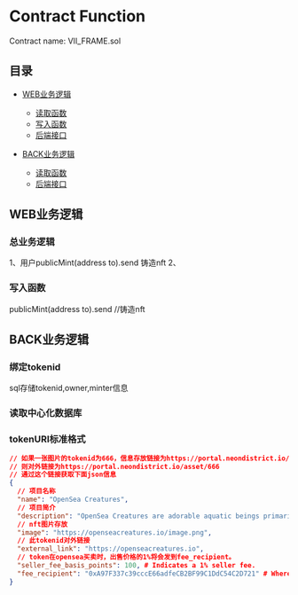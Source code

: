 # Contract Function
Contract name: VII_FRAME.sol
## 目录
* [WEB业务逻辑](#WEB业务逻辑)
    * [读取函数](#读取函数)
    * [写入函数](#写入函数)
    * [后端接口](#后端接口)
    
* [BACK业务逻辑](#BACK业务逻辑)
    * [读取函数](#读取函数)
    * [后端接口](#后端接口)

## WEB业务逻辑
### 总业务逻辑
1、用户publicMint(address to).send 铸造nft
2、

### 写入函数
publicMint(address to).send                           //铸造nft

## BACK业务逻辑
### 绑定tokenid
sql存储tokenid,owner,minter信息

### 读取中心化数据库


### tokenURI标准格式
```json
// 如果一张图片的tokenid为666，信息存放链接为https://portal.neondistrict.io/asset/。
// 则对外链接为https://portal.neondistrict.io/asset/666
// 通过这个链接获取下面json信息
{
  // 项目名称
  "name": "OpenSea Creatures",
  // 项目简介
  "description": "OpenSea Creatures are adorable aquatic beings primarily for demonstrating what can be done using the OpenSea platform. Adopt one today to try out all the OpenSea buying, selling, and bidding feature set.",
  // nft图片存放
  "image": "https://openseacreatures.io/image.png",
  // 此tokenid对外链接
  "external_link": "https://openseacreatures.io",
  // token在opensea买卖时，出售价格的1%将会发到fee_recipient。
  "seller_fee_basis_points": 100, # Indicates a 1% seller fee.
  "fee_recipient": "0xA97F337c39cccE66adfeCB2BF99C1DdC54C2D721" # Where seller fees will be paid to.
}
```